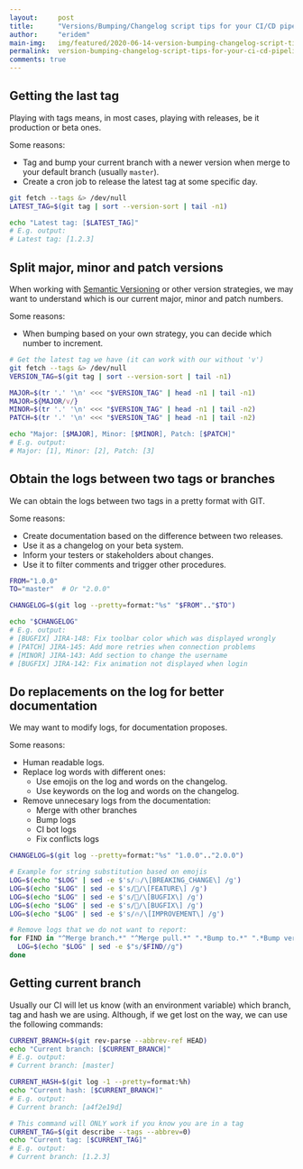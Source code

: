 ```yaml
---
layout:     post
title:      "Versions/Bumping/Changelog script tips for your CI/CD pipelines"
author:     "eridem"
main-img:   img/featured/2020-06-14-version-bumping-changelog-script-tips-for-your-ci-cd-pipelines.jpg
permalink:  version-bumping-changelog-script-tips-for-your-ci-cd-pipelines
comments: true
---
```


## Getting the last tag

Playing with tags means, in most cases, playing with releases, be it production or beta ones. 

Some reasons:

- Tag and bump your current branch with a newer version when merge to your default branch (usually `master`).
- Create a cron job to release the latest tag at some specific day.

```sh
git fetch --tags &> /dev/null
LATEST_TAG=$(git tag | sort --version-sort | tail -n1)

echo "Latest tag: [$LATEST_TAG]"
# E.g. output:
# Latest tag: [1.2.3]
```

## Split major, minor and patch versions

When working with [Semantic Versioning](https://semver.org/) or other version strategies, we may want to understand which is our current major, minor and patch numbers.

Some reasons:

- When bumping based on your own strategy, you can decide which number to increment.

```sh
# Get the latest tag we have (it can work with our without 'v')
git fetch --tags &> /dev/null
VERSION_TAG=$(git tag | sort --version-sort | tail -n1)

MAJOR=$(tr '.' '\n' <<< "$VERSION_TAG" | head -n1 | tail -n1)
MAJOR=${MAJOR/v/}
MINOR=$(tr '.' '\n' <<< "$VERSION_TAG" | head -n1 | tail -n2)
PATCH=$(tr '.' '\n' <<< "$VERSION_TAG" | head -n1 | tail -n2)

echo "Major: [$MAJOR], Minor: [$MINOR], Patch: [$PATCH]"
# E.g. output:
# Major: [1], Minor: [2], Patch: [3]
```

## Obtain the logs between two tags or branches

We can obtain the logs between two tags in a pretty format with GIT.

Some reasons:

- Create documentation based on the difference between two releases.
- Use it as a changelog on your beta system.
- Inform your testers or stakeholders about changes.
- Use it to filter comments and trigger other procedures. 

```sh
FROM="1.0.0"
TO="master"  # Or "2.0.0"

CHANGELOG=$(git log --pretty=format:"%s" "$FROM".."$TO")

echo "$CHANGELOG"
# E.g. output:
# [BUGFIX] JIRA-148: Fix toolbar color which was displayed wrongly
# [PATCH] JIRA-145: Add more retries when connection problems
# [MINOR] JIRA-143: Add section to change the username
# [BUGFIX] JIRA-142: Fix animation not displayed when login
```

## Do replacements on the log for better documentation

We may want to modify logs, for documentation proposes.

Some reasons:

- Human readable logs.
- Replace log words with different ones:
  - Use emojis on the log and words on the changelog.
  - Use keywords on the log and words on the changelog.
- Remove unnecesary logs from the documentation:
  - Merge with other branches
  - Bump logs
  - CI bot logs
  - Fix conflicts logs

```sh
CHANGELOG=$(git log --pretty=format:"%s" "1.0.0".."2.0.0")

# Example for string substitution based on emojis
LOG=$(echo "$LOG" | sed -e $'s/💥/\[BREAKING_CHANGE\] /g')
LOG=$(echo "$LOG" | sed -e $'s/🎉/\[FEATURE\] /g')
LOG=$(echo "$LOG" | sed -e $'s/🐛/\[BUGFIX\] /g')
LOG=$(echo "$LOG" | sed -e $'s/🐞/\[BUGFIX\] /g')
LOG=$(echo "$LOG" | sed -e $'s/🔥/\[IMPROVEMENT\] /g')

# Remove logs that we do not want to report:
for FIND in "^Merge branch.*" "^Merge pull.*" ".*Bump to.*" ".*Bump version.*" ".*Bump build.*" ".*Fix conflicts.*"; do
  LOG=$(echo "$LOG" | sed -e $"s/$FIND//g")
done
```

## Getting current branch

Usually our CI will let us know (with an environment variable) which branch, tag and hash we are using. Although, if we get lost on the way, we can use the following commands:

```sh
CURRENT_BRANCH=$(git rev-parse --abbrev-ref HEAD)
echo "Current branch: [$CURRENT_BRANCH]"
# E.g. output:
# Current branch: [master]

CURRENT_HASH=$(git log -1 --pretty=format:%h)
echo "Current hash: [$CURRENT_BRANCH]"
# E.g. output:
# Current branch: [a4f2e19d]

# This command will ONLY work if you know you are in a tag
CURRENT_TAG=$(git describe --tags --abbrev=0)
echo "Current tag: [$CURRENT_TAG]"
# E.g. output:
# Current branch: [1.2.3]
```
